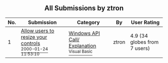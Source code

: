 ﻿<div align="center">

## All Submissions by ztron

</div>

No.  | Submission | Category | By   | User Rating
---- | ---------- | -------- | ---- | -----------
1 | [Allow users to resize your controls<br /><sup>2000-01-24 11:53:10</sup>](https://github.com/Planet-Source-Code/ztron-allow-users-to-resize-your-controls__1-5663) | [Windows API Call/ Explanation<br /><sup>Visual Basic</sup>](../ByCategory/windows-api-call-explanation__1-39.md) | ztron | 4.9 (34 globes from 7 users)
